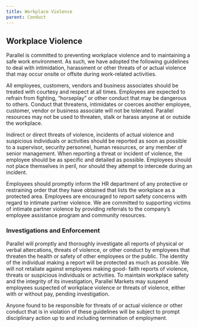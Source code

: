 ```yaml
---
title: Workplace Violence
parent: Conduct
---
```

## Workplace Violence
Parallel is committed to preventing workplace violence and to maintaining a safe work environment. As such, we have adopted the following guidelines to deal with intimidation, harassment or other threats of or actual violence that may occur onsite or offsite during work-related activities.

All employees, customers, vendors and business associates should be treated with courtesy and respect at all times. Employees are expected to refrain from fighting, “horseplay” or other conduct that may be dangerous to others. Conduct that threatens, intimidates or coerces another employee, customer, vendor or business associate will not be tolerated. Parallel resources may not be used to threaten, stalk or harass anyone at or outside the workplace.

Indirect or direct threats of violence, incidents of actual violence and suspicious individuals or activities should be reported as soon as possible to a supervisor, security personnel, human resources, or any member of senior management.  When reporting a threat or incident of violence, the employee should be as specific and detailed as possible. Employees should not place themselves in peril, nor should they attempt to intercede during an incident.

Employees should promptly inform the HR department of any protective or restraining order that they have obtained that lists the workplace as a protected area. Employees are encouraged to report safety concerns with regard to intimate partner violence. We are committed to supporting victims of intimate partner violence by providing referrals to the company’s employee assistance program and community resources.

### Investigations and Enforcement
Parallel will promptly and thoroughly investigate all reports of physical or verbal altercations, threats of violence, or other conduct by employees that threaten the health or safety of other employees or the public. The identity of the individual making a report will be protected as much as possible. We will not retaliate against employees making good- faith reports of violence, threats or suspicious individuals or activities. To maintain workplace safety and the integrity of its investigation, Parallel Markets may suspend employees suspected of workplace violence or threats of violence, either with or without pay, pending investigation.

Anyone found to be responsible for threats of or actual violence or other conduct that is in violation of these guidelines will be subject to prompt disciplinary action up to and including termination of employment.
